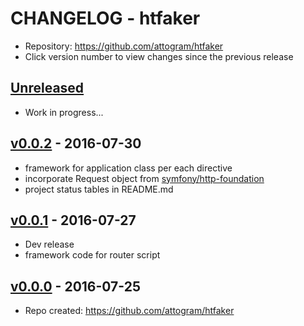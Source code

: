 # CHANGELOG - htfaker

- Repository: <https://github.com/attogram/htfaker>
- Click version number to view changes since the previous release

## [Unreleased]

- Work in progress...

## [v0.0.2] - 2016-07-30

- framework for application class per each directive
- incorporate Request object from
  [symfony/http-foundation](http://symfony.com/doc/current/components/http_foundation.html)
- project status tables in README.md

## [v0.0.1] - 2016-07-27

- Dev release
- framework code for router script

## [v0.0.0] - 2016-07-25

- Repo created: <https://github.com/attogram/htfaker>

[Unreleased]: https://github.com/attogram/htfaker/compare/v0.0.2...HEAD
[v0.0.2]: https://github.com/attogram/htfaker/compare/v0.0.1...v0.0.2
[v0.0.1]: https://github.com/attogram/htfaker/compare/4a6da88...v0.0.1
[v0.0.0]: https://github.com/attogram/htfaker/tree/4a6da88

